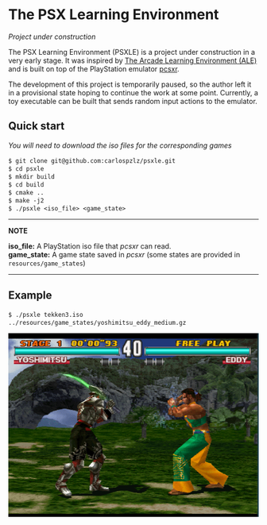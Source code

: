 # The PSX Learning Environment
_Project under construction_

The PSX Learning Environment (PSXLE) is a project under construction in a very early stage.
It was inspired by [The Arcade Learning Environment (ALE)](https://github.com/mgbellemare/Arcade-Learning-Environment)
and is built on top of the PlayStation emulator [pcsxr](https://archive.codeplex.com/?p=pcsxr).

The development of this project is temporarily paused, so the author left it in a provisional state hoping to continue
the work at some point. Currently, a toy executable can be built that sends random input actions to the emulator.

## Quick start ##
_You will need to download the iso files for the corresponding games_

```
$ git clone git@github.com:carlospzlz/psxle.git
$ cd psxle
$ mkdir build
$ cd build
$ cmake ..
$ make -j2
$ ./psxle <iso_file> <game_state>
```
---
**NOTE**

**iso_file:** A PlayStation iso file that _pcsxr_ can read.<br/>
**game_state:** A game state saved in _pcsxr_ (some states are provided in `resources/game_states`)

---

## Example
```
$ ./psxle tekken3.iso ../resources/game_states/yoshimitsu_eddy_medium.gz
```
![](captures/yoshimitsu_eddy.gif)
